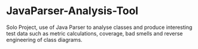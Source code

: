 # JavaParser-Analysis-Tool

Solo Project, use of Java Parser to analyse classes and produce interesting test data such as metric calculations, coverage, bad smells and reverse engineering of class diagrams.

